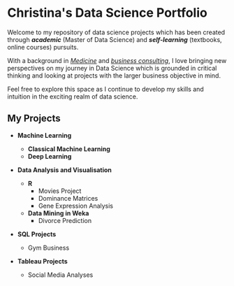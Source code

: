 # Christina's Data Science Portfolio
Welcome to my repository of data science projects which has been created through **_academic_** (Master of Data Science) and **_self-learning_** (textbooks, online courses) pursuits. 

With a background in <ins>*Medicine*</ins> and <ins>*business consulting*</ins>, I love bringing new perspectives on my journey in Data Science which is grounded in critical thinking and looking at projects with the larger business objective in mind.

Feel free to explore this space as I continue to develop my skills and intuition in the exciting realm of data science.

## My Projects
* **Machine Learning**
  - **Classical Machine Learning**
  - **Deep Learning**
 
* **Data Analysis and Visualisation**
  - **R**
    - Movies Project
    - Dominance Matrices
    - Gene Expression Analysis
  - **Data Mining in Weka**
    - Divorce Prediction
* **SQL Projects**
    - Gym Business
* **Tableau Projects**
    - Social Media Analyses



